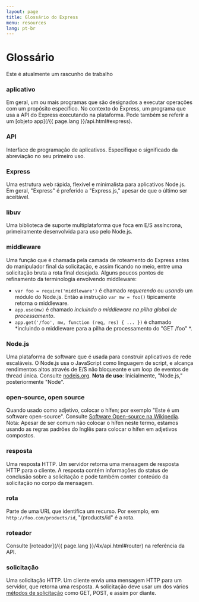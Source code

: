 ```yaml
---
layout: page
title: Glossário do Express
menu: resources
lang: pt-br
---
```

<!---
 Copyright (c) 2016 StrongLoop, IBM, and Express Contributors
 License: MIT
-->

# Glossário

<div class="doc-box doc-warn">Este é atualmente um rascunho de trabalho</div>

### aplicativo

Em geral, um ou mais programas que são designados a executar
operações com um propósito específico.  No contexto do Express, um
programa que usa a API do Express executando na plataforma.  Pode
também se referir a um [objeto app](/{{ page.lang }}/api.html#express).

### API

Interface de programação de aplicativos.  Especifique o significado da abreviação no seu primeiro uso.

### Express

Uma estrutura web rápida, flexível e minimalista para aplicativos Node.js.  Em
geral, "Express" é preferido a "Express.js," apesar de que o último ser aceitável.

### libuv

Uma biblioteca de suporte multiplataforma que foca em E/S
assíncrona, primeiramente desenvolvida para uso pelo Node.js.

### middleware

Uma função que é chamada pela camada de roteamento do Express
antes do manipulador final da solicitação, e assim ficando no meio,
entre uma solicitação bruta a rota final desejada.  Alguns poucos
pontos de refinamento da terminologia envolvendo middleware:

  * `var foo = require('middleware')` é
chamado *requerendo* ou *usando* um módulo
do Node.js. Então a instrução `var mw = foo()`
tipicamente retorna o middleware.
  * `app.use(mw)` é chamado *incluindo
o middleware na pilha global de processamento*.
  * `app.get('/foo', mw, function (req, res) { ... })`
é chamado *incluindo o  middleware para a pilha de
processamento do "GET /foo" *.

### Node.js

Uma plataforma de software que é usada para construir aplicativos de rede escaláveis. O Node.js usa o JavaScript como
linguagem de script, e alcança rendimentos altos através de E/S não
bloqueante e um loop de eventos de thread única.  Consulte [nodejs.org](http://nodejs.org/). **Nota
de uso**: Inicialmente, "Node.js," posteriormente "Node".

### open-source, open source

Quando usado como adjetivo, colocar o hífen; por exemplo "Este
é um software open-source". Consulte
[Software
Open-source na Wikipedia](http://en.wikipedia.org/wiki/Open-source_software). Nota: Apesar de ser comum não
colocar o hífen neste termo, estamos usando as regras padrões do
Inglês para colocar o hífen em adjetivos compostos.

### resposta

Uma resposta HTTP. Um servidor retorna uma mensagem de resposta
HTTP para o cliente. A resposta contém informações do status de
conclusão sobre a solicitação e pode também conter conteúdo da
solicitação no corpo da mensagem.

### rota

Parte de uma URL que identifica um recurso.  Por exemplo, em
`http://foo.com/products/id`, "/products/id" é a
rota.

### roteador

Consulte [roteador](/{{ page.lang }}/4x/api.html#router) na referência da API.

### solicitação

Uma solicitação HTTP.  Um cliente envia uma mensagem HTTP para
um servidor, que retorna uma resposta.  A solicitação deve usar um dos
vários
[métodos
de solicitação](https://en.wikipedia.org/wiki/Hypertext_Transfer_Protocol#Request_methods) como GET, POST, e assim por diante.
